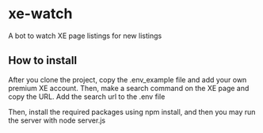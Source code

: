 # xe-watch
A bot to watch XE page listings for new listings

How to install
---
After you clone the project, copy the .env_example file and add your own premium XE account.
Then, make a search command on the XE page and copy the URL.
Add the search url to the .env file

Then, install the required packages using npm install, and then you may run the server with node server.js
